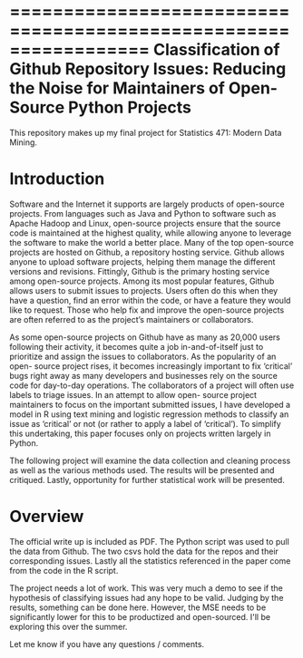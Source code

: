 =================================================================
Classification of Github Repository Issues:
Reducing the Noise for Maintainers of Open-Source Python Projects
=================================================================

This repository makes up my final project for Statistics 471: Modern Data Mining.

# Introduction #
Software and the Internet it supports are largely products of open-source projects. From languages such as Java and Python to software such as Apache Hadoop and Linux, open-source projects ensure that the source code is maintained at the highest quality, while allowing anyone to leverage the
software to make the world a better place. Many of the top open-source projects are hosted on Github, a repository hosting service. Github allows anyone to upload software projects, helping them manage the different versions and revisions. Fittingly, Github is the primary hosting service among open-source projects. Among its most popular features, Github allows users to submit issues to projects. Users often do this when they have a question, find an error within the code, or have a feature they would like to request. Those who help fix and improve the open-source projects are often referred to as the project’s maintainers or collaborators.

As some open-source projects on Github have as many as 20,000 users following their activity, it becomes quite a job in-and-of-itself just to prioritize and assign the issues to collaborators. As the popularity of an open- source project rises, it becomes increasingly important to fix ‘critical’ bugs right away as many developers and businesses rely on the source code for day-to-day operations. The collaborators of a project will often use labels to triage issues. In an attempt to allow open- source project maintainers to focus on the important submitted issues, I have developed a model in R using text mining and logistic regression methods to classify an issue as ‘critical’ or not (or rather to apply a label of ‘critical’). To simplify this undertaking, this paper focuses only on projects written largely in Python.

The following project will examine the data collection and cleaning process as well as the various methods used. The results will be presented and critiqued. Lastly, opportunity for further statistical work will be presented.

# Overview #
The official write up is included as PDF. The Python script was used to pull the data from Github. The two csvs hold the data for the repos and their corresponding issues. Lastly all the statistics referenced in the paper come from the code in the R script.

The project needs a lot of work. This was very much a demo to see if the hypothesis of classifying issues had any hope to be valid. Judging by the results, something can be done here. However, the MSE needs to be significantly lower for this to be productized and open-sourced. I'll be exploring this over the summer.

Let me know if you have any questions / comments.
